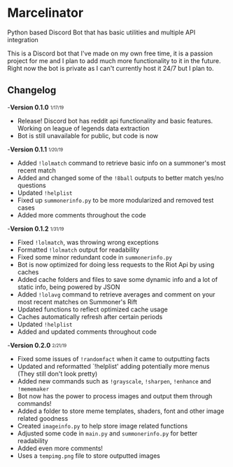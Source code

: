 # Marcelinator
Python based Discord Bot that has basic utilities and multiple API integration

This is a Discord bot that I've made on my own free time, it is a passion project for me and I plan to add
much more functionality to it in the future. Right now the bot is private as I can't currently host it 24/7 but
I plan to. 



## Changelog

-**Version 0.1.0** <sub><sup>1/17/19</sup></sub>
* Release! Discord bot has reddit api functionality and basic features. Working on league of legends data extraction
* Bot is still unavailable for public, but code is now

-**Version 0.1.1** <sub><sup>1/20/19</sup></sub> 
* Added `!lolmatch` command to retrieve basic info on a summoner's most recent match
* Added and changed some of the `!8ball` outputs to better match yes/no questions
* Updated `!helplist`
* Fixed up `summonerinfo.py` to be more modularized and removed test cases
* Added more comments throughout the code

-**Version 0.1.2** <sub><sup>1/31/19</sup></sub>
* Fixed `!lolmatch`, was throwing wrong exceptions
* Formatted `!lolmatch` output for readability
* Fixed some minor redundant code in `summonerinfo.py`
* Bot is now optimized for doing less requests to the Riot Api by using caches
* Added cache folders and files to save some dynamic info and a lot of static info, being powered by JSON
* Added `!lolavg` command to retrieve averages and comment on your most recent matches on Summoner's Rift
* Updated functions to reflect optimized cache usage
* Caches automatically refresh after certain periods
* Updated `!helplist`
* Added and updated comments throughout code

-**Version 0.2.0** <sub><sup>2/21/19</sup></sub>
* Fixed some issues of `!randomfact` when it came to outputting facts
* Updated and reformatted `!helplist' adding potentially more menus (They still don't look pretty)
* Added new commands such as `!grayscale`, `!sharpen`, `!enhance` and `!mememaker`
* Bot now has the power to process images and output them through commands!
* Added a folder to store meme templates, shaders, font and other image related goodness
* Created `imageinfo.py` to help store image related functions
* Adjusted some code in `main.py` and `summonerinfo.py` for better readability
* Added even more comments!
* Uses a `tempimg.png` file to store outputted images



